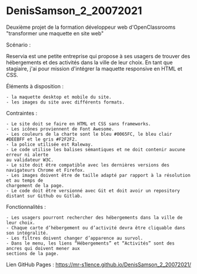 # DenisSamson_2_20072021

Deuxième projet de la formation développeur web d'OpenClassrooms "transformer une maquette en site web"

Scénario :

Reservia est une petite entreprise qui propose à ses usagers de trouver des hébergements et des activités dans la ville de leur choix. 
En tant que stagiaire, j'ai pour mission d'intégrer la maquette responsive en HTML et CSS.

Éléments à disposition :

    - la maquette desktop et mobile du site.
    - les images du site avec différents formats.

Contraintes :

    - Le site doit se faire en HTML et CSS sans frameworks.
    - Les icônes proviennent de Font Awesome.
    - Les couleurs de la charte sont le bleu #0065FC, le bleu clair #DEEBFF et le gris #F2F2F2.
    - la police utilisée est Raleway.
    - Le code utilise les balises sémantiques et ne doit contenir aucune erreur ni alerte 
    au validateur W3C.
    - Le site doit être compatible avec les dernières versions des navigateurs Chrome et Firefox.
    - Les images doivent être de taille adapté par rapport à la résolution et au temps de 
    chargement de la page.
    - Le code doit être versionné avec Git et doit avoir un repository distant sur Github ou Gitlab.

Fonctionnalités :

    - Les usagers pourront rechercher des hébergements dans la ville de leur choix.
    - Chaque carte d’hébergement ou d’activité devra être cliquable dans son intégralité. 
    - Les filtres doivent changer d’apparence au survol.
    - Dans le menu, les liens “Hébergements” et “Activités” sont des ancres qui doivent mener aux 
    sections de la page.

Lien GitHub Pages : https://mr-s1lence.github.io/DenisSamson_2_20072021/

